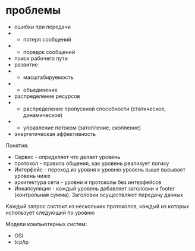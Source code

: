 # проблемы

- ошибки при передачи
- - потеря сообщений
- - порядок сообщений
- поиск рабочего пути
- развитие
- - масштабируемость
- - объединение
- распределение ресурсов
- - распределение пропускной способности (статическое, динамическое)
- - управление потоком (затопление, скопление)
- энергетическая эффективность

Понятия:

- Сервис - определяет что делает уровень
- протокол - правила общения, как уровень реализует логику
- Интерфейс - переход из уровня к уровню уровень выше вызывает уровень ниже
- архитектура сети - уровни и протоколы без интерфейсов
- Инкапсуляция - каждый уровень добавляет заголовки и footer (контрольная сумма). Заголовки осуществляют передачу данных

Каждый запрос состоит из нескольких протоколов, каждый из которых использует следующий по уровню

Модели компьютерных систем:

- OSI
- tcp/ip

